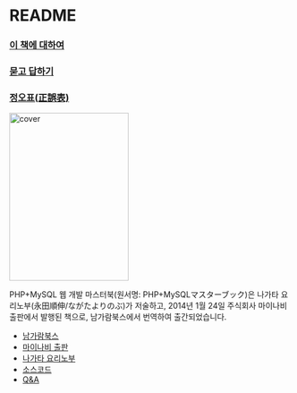 # README #

### [이 책에 대하여](http://abreqadhabra.com/?p=1362/) ###

### [묻고 답하기](http://abreqadhabra.com/community?category1=PHP-MySQL-Master-Book&mod=list&pageid=1) ###

### [정오표(正誤表)](http://abreqadhabra.com/community?uid=4&mod=document&pageid=1) ###

<a href="http://abreqadhabra.com/wp-content/uploads/2016/02/cover.png"><img class="alignnone size-medium wp-image-1559" src="http://abreqadhabra.com/wp-content/uploads/2016/02/cover-213x300.png" alt="cover" width="213" height="300" /></a>

PHP+MySQL 웹 개발 마스터북(원서명: PHP+MySQLマスターブック)은 나가타 요리노부(永田順伸/ながたよりのぶ)가 저술하고, 2014년 1월 24일 주식회사 마이나비 출판에서 발행된 책으로, 남가람북스에서 번역하여 출간되었습니다.
<ul>
 	<li><a href="http://namgarambooks.co.kr/15" target="_blank">남가람북스</a></li>
 	<li><a href="https://book.mynavi.jp/ec/products/detail/id=24425" target="_blank">마이나비 출판</a></li>
 	<li><a href="https://www.ynagata.com/phpmysql%E3%83%9E%E3%82%B9%E3%82%BF%E3%83%BC%E3%83%96%E3%83%83%E3%82%AF-%E3%82%B5%E3%83%9D%E3%83%BC%E3%83%88%E3%83%9A%E3%83%BC%E3%82%B8/" target="_blank">나가타 요리노부</a></li>
 	<li><a href="https://github.com/abreqadhabra/PHP-MySQL-Master-Book">소스코드</a></li>
 	<li><a href="http://abreqadhabra.com/community">Q&amp;A</a></li>
</ul>
&nbsp;
